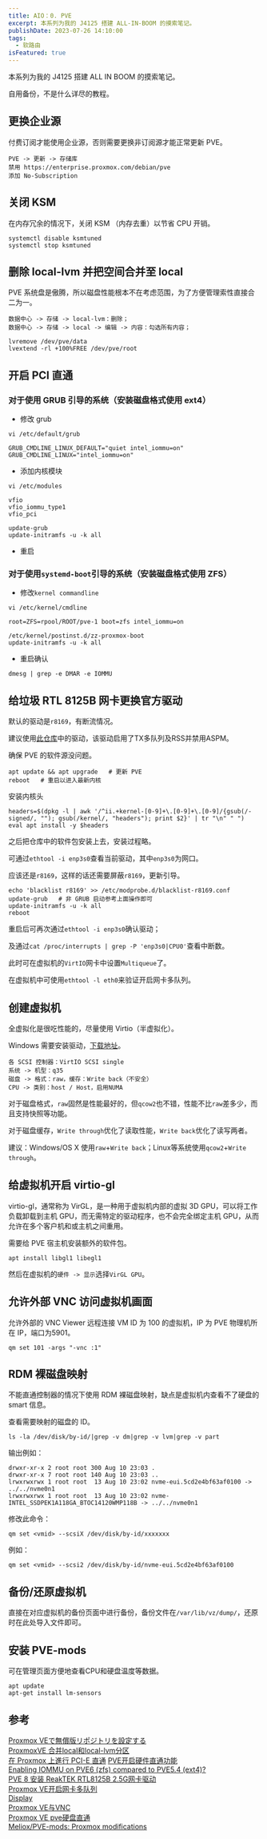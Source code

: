 ```yaml
---
title: AIO：0. PVE
excerpt: 本系列为我的 J4125 搭建 ALL-IN-BOOM 的摸索笔记。
publishDate: 2023-07-26 14:10:00
tags:
  - 软路由
isFeatured: true
---
```


本系列为我的 J4125 搭建 ALL IN BOOM 的摸索笔记。

自用备份，不是什么详尽的教程。


## 更换企业源
付费订阅才能使用企业源，否则需要更换非订阅源才能正常更新 PVE。

```
PVE -> 更新 -> 存储库
禁用 https://enterprise.proxmox.com/debian/pve
添加 No-Subscription
```


## 关闭 KSM
在内存冗余的情况下，关闭 KSM （内存去重）以节省 CPU 开销。

```
systemctl disable ksmtuned
systemctl stop ksmtuned
```


## 删除 local-lvm 并把空间合并至 local
PVE 系统盘是傲腾，所以磁盘性能根本不在考虑范围，为了方便管理索性直接合二为一。

```
数据中心 -> 存储 -> local-lvm：删除；
数据中心 -> 存储 -> local -> 编辑 -> 内容：勾选所有内容；
```

```
lvremove /dev/pve/data
lvextend -rl +100%FREE /dev/pve/root
```


## 开启 PCI 直通

### 对于使用 GRUB 引导的系统（安装磁盘格式使用 ext4）
* 修改 grub

```
vi /etc/default/grub
```

```
GRUB_CMDLINE_LINUX_DEFAULT="quiet intel_iommu=on"
GRUB_CMDLINE_LINUX="intel_iommu=on"
```

* 添加内核模块

```
vi /etc/modules
```

```
vfio
vfio_iommu_type1
vfio_pci
```

```
update-grub
update-initramfs -u -k all
```

* 重启

### 对于使用```systemd-boot```引导的系统（安装磁盘格式使用 ZFS）
* 修改```kernel commandline```

```
vi /etc/kernel/cmdline
```

```
root=ZFS=rpool/ROOT/pve-1 boot=zfs intel_iommu=on​
```

```
/etc/kernel/postinst.d/zz-proxmox-boot
update-initramfs -u -k all
```

* 重启确认
```
dmesg | grep -e DMAR -e IOMMU
```



## 给垃圾 RTL 8125B 网卡更换官方驱动

默认的驱动是```r8169```，有断流情况。

建议使用[此仓库](https://github.com/devome/realtek-r8125-dkms)中的驱动，该驱动启用了TX多队列及RSS并禁用ASPM。

确保 PVE 的软件源没问题。

```
apt update && apt upgrade   # 更新 PVE
reboot   # 重启以进入最新内核
```

安装内核头

```
headers=$(dpkg -l | awk '/^ii.+kernel-[0-9]+\.[0-9]+\.[0-9]/{gsub(/-signed/, ""); gsub(/kernel/, "headers"); print $2}' | tr "\n" " ")
eval apt install -y $headers
```

之后把仓库中的软件包安装上去，安装过程略。

可通过```ethtool -i enp3s0```查看当前驱动，其中```enp3s0```为网口。

应该还是```r8169```，这样的话还需要屏蔽```r8169```，更新引导。

```
echo 'blacklist r8169' >> /etc/modprobe.d/blacklist-r8169.conf
update-grub   # 非 GRUB 启动参考上面操作即可
update-initramfs -u -k all
reboot
```

重启后可再次通过```ethtool -i enp3s0```确认驱动；

及通过```cat /proc/interrupts | grep -P 'enp3s0|CPU0'```查看中断数。

此时可在虚拟机的```VirtIO```网卡中设置```Multiqueue```了。

在虚拟机中可使用```ethtool -l eth0```来验证开启网卡多队列。


## 创建虚拟机
全虚拟化是很吃性能的，尽量使用 Virtio（半虚拟化）。

Windows 需要安装驱动，[下载地址](https://www.linux-kvm.org/page/WindowsGuestDrivers)。

```
各 SCSI 控制器：VirtIO SCSI single
系统 -> 机型：q35
磁盘 -> 格式：raw，缓存：Write back（不安全）
CPU -> 类别：host / Host，启用NUMA
```

对于磁盘格式，```raw```固然是性能最好的，但```qcow2```也不错，性能不比```raw```差多少，而且支持快照等功能。

对于磁盘缓存，```Write through```优化了读取性能，```Write back```优化了读写两者。

建议：Windows/OS X 使用```raw```+```Write back```；Linux等系统使用```qcow2```+```Write through```。


## 给虚拟机开启 virtio-gl
virtio-gl，通常称为 VirGL，是一种用于虚拟机内部的虚拟 3D GPU，可以将工作负载卸载到主机 GPU，而无需特定的驱动程序，也不会完全绑定主机 GPU，从而允许在多个客户机和或主机之间重用。

需要给 PVE 宿主机安装额外的软件包。

```
apt install libgl1 libegl1
```

然后在虚拟机的```硬件 -> 显示```选择```VirGL GPU```。


## 允许外部 VNC 访问虚拟机画面
允许外部的 VNC Viewer 远程连接 VM ID 为 100 的虚拟机，IP 为 PVE 物理机所在 IP，端口为5901。

```
qm set 101 -args "-vnc :1"
```


## RDM 裸磁盘映射
不能直通控制器的情况下使用 RDM 裸磁盘映射，缺点是虚拟机内查看不了硬盘的 smart 信息。

查看需要映射的磁盘的 ID。

```
ls -la /dev/disk/by-id/|grep -v dm|grep -v lvm|grep -v part
```

输出例如：

```
drwxr-xr-x 2 root root 300 Aug 10 23:03 .
drwxr-xr-x 7 root root 140 Aug 10 23:03 ..
lrwxrwxrwx 1 root root  13 Aug 10 23:02 nvme-eui.5cd2e4bf63af0100 -> ../../nvme0n1
lrwxrwxrwx 1 root root  13 Aug 10 23:02 nvme-INTEL_SSDPEK1A118GA_BTOC14120WMP118B -> ../../nvme0n1
```

修改此命令：

```
qm set <vmid> --scsiX /dev/disk/by-id/xxxxxxx
```

例如：

```
qm set <vmid> --scsi2 /dev/disk/by-id/nvme-eui.5cd2e4bf63af0100
```


## 备份/还原虚拟机
直接在对应虚拟机的备份页面中进行备份，备份文件在```/var/lib/vz/dump/```，还原时在此处导入文件即可。


## 安装 PVE-mods
可在管理页面方便地查看CPU和硬盘温度等数据。
```
apt update
apt-get install lm-sensors
```


## 参考
[Proxmox VEで無償版リポジトリを設定する ](https://blog.nishi.network/2023/02/12/proxmox7-3-repository/)  
[ProxmoxVE 合并local和local-lvm分区](https://www.xg2.top/archives/8530.html)  
[在 Proxmox 上進行 PCI-E 直通](https://www.zenwen.tw/pci-passthrough-with-proxmox/)
[PVE开启硬件直通功能](https://www.xh86.me/?p=11309)  
[Enabling IOMMU on PVE6 (zfs) compared to PVE5.4 (ext4)?](https://forum.proxmox.com/threads/enabling-iommu-on-pve6-zfs-compared-to-pve5-4-ext4.56111/)  
[PVE 8 安装 ReakTEK RTL8125B 2.5G网卡驱动](https://evine.win/p/pve-install-realtek-8125-driver/)  
[Proxmox VE开启网卡多队列](https://foxi.buduanwang.vip/virtualization/2125.html/)  
[Display](https://pve.proxmox.com/pve-docs/chapter-qm.html#qm_display)  
[Proxmox VE与VNC](https://foxi.buduanwang.vip/virtualization/pve/1823.html/)  
[Proxmox VE pve硬盘直通](https://foxi.buduanwang.vip/virtualization/1754.html/)  
[Meliox/PVE-mods: Proxmox modifications](https://github.com/Meliox/PVE-mods)